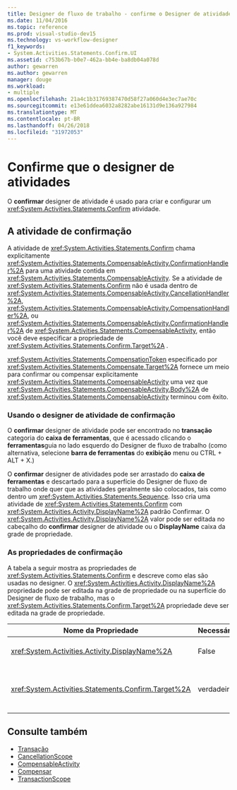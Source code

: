 ```yaml
---
title: Designer de fluxo de trabalho - confirme o Designer de atividade
ms.date: 11/04/2016
ms.topic: reference
ms.prod: visual-studio-dev15
ms.technology: vs-workflow-designer
f1_keywords:
- System.Activities.Statements.Confirm.UI
ms.assetid: c753b67b-b0e7-462a-bb4e-ba8db04a078d
author: gewarren
ms.author: gewarren
manager: douge
ms.workload:
- multiple
ms.openlocfilehash: 21a4c1b31769387470d58f27a060d4e3ec7ae70c
ms.sourcegitcommit: e13e61ddea6032a8282abe16131d9e136a927984
ms.translationtype: MT
ms.contentlocale: pt-BR
ms.lasthandoff: 04/26/2018
ms.locfileid: "31972053"
---
```

# <a name="confirm-activity-designer"></a>Confirme que o designer de atividades

O **confirmar** designer de atividade é usado para criar e configurar um <xref:System.Activities.Statements.Confirm> atividade.

## <a name="the-confirm-activity"></a>A atividade de confirmação
 A atividade de <xref:System.Activities.Statements.Confirm> chama explicitamente <xref:System.Activities.Statements.CompensableActivity.ConfirmationHandler%2A> para uma atividade contida em <xref:System.Activities.Statements.CompensableActivity>. Se a atividade de <xref:System.Activities.Statements.Confirm> não é usada dentro de <xref:System.Activities.Statements.CompensableActivity.CancellationHandler%2A>, <xref:System.Activities.Statements.CompensableActivity.CompensationHandler%2A>, ou <xref:System.Activities.Statements.CompensableActivity.ConfirmationHandler%2A> de <xref:System.Activities.Statements.CompensableActivity>, então você deve especificar a propriedade de <xref:System.Activities.Statements.Confirm.Target%2A> .

 <xref:System.Activities.Statements.CompensationToken> especificado por <xref:System.Activities.Statements.Compensate.Target%2A> fornece um meio para confirmar ou compensar explicitamente <xref:System.Activities.Statements.CompensableActivity> uma vez que <xref:System.Activities.Statements.CompensableActivity.Body%2A> de <xref:System.Activities.Statements.CompensableActivity> terminou com êxito.

### <a name="using-the-confirm-activity-designer"></a>Usando o designer de atividade de confirmação
 O **confirmar** designer de atividade pode ser encontrado no **transação** categoria do **caixa de ferramentas**, que é acessado clicando o **ferramentas**guia no lado esquerdo do Designer de fluxo de trabalho (como alternativa, selecione **barra de ferramentas** do **exibição** menu ou CTRL + ALT + X.)

 O **confirmar** designer de atividades pode ser arrastado do **caixa de ferramentas** e descartado para a superfície do Designer de fluxo de trabalho onde quer que as atividades geralmente são colocados, tais como dentro um <xref:System.Activities.Statements.Sequence>. Isso cria uma atividade de <xref:System.Activities.Statements.Confirm> com <xref:System.Activities.Activity.DisplayName%2A> padrão Confirmar. O <xref:System.Activities.Activity.DisplayName%2A> valor pode ser editada no cabeçalho do **confirmar** designer de atividade ou o **DisplayName** caixa da grade de propriedade.

### <a name="the-confirm-properties"></a>As propriedades de confirmação
 A tabela a seguir mostra as propriedades de <xref:System.Activities.Statements.Confirm> e descreve como elas são usadas no designer. O <xref:System.Activities.Activity.DisplayName%2A> propriedade pode ser editada na grade de propriedade ou na superfície do Designer de fluxo de trabalho, mas o <xref:System.Activities.Statements.Confirm.Target%2A> propriedade deve ser editada na grade de propriedade.

|Nome da Propriedade|Necessária|Uso|
|-------------------|--------------|-----------|
|<xref:System.Activities.Activity.DisplayName%2A>|False|Especifica o nome amigável opcional de atividade de <xref:System.Activities.Statements.CancellationScope> . O padrão é confirma.|
|<xref:System.Activities.Statements.Confirm.Target%2A>|verdadeiro|Especifica <xref:System.Activities.InArgument%601> que contém <xref:System.Activities.Statements.CompensationToken> para esta atividade de <xref:System.Activities.Statements.Confirm> .|

## <a name="see-also"></a>Consulte também

- [Transação](../workflow-designer/transaction-activity-designers.md)
- [CancellationScope](../workflow-designer/cancellationscope-activity-designer.md)
- [CompensableActivity](../workflow-designer/compensableactivity-activity-designer.md)
- [Compensar](../workflow-designer/compensate-activity-designer.md)
- [TransactionScope](../workflow-designer/transactionscope-activity-designer.md)